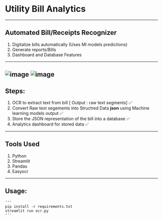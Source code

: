 # Utility Bill Analytics
---
Automated Bill/Receipts Recognizer
--- 
1. Digitalize bills automatically (Uses Ml models predictions)
2. Generate reports/Bills
3. Dashboard and Database Features
---
![image](https://user-images.githubusercontent.com/62134438/141650730-0aa0e733-f69a-468e-973d-fb8ff2f46d06.png)
![image](https://user-images.githubusercontent.com/62134438/141650738-2f3efe4c-f49b-4a75-82fc-9a848dbe7cb8.png)
---
## Steps:
1. OCR to extract text from bill [ Output : raw text segments]  ✅
2. Convert Raw text segements into Structred Data  **json** using Machine learning models output   ✅
3. Store the JSON representation of the bill into a database  ✅
4. Analytics dashboard for stored data  ✅
---
##  Tools Used
1. Python
2. Streamlit
3. Pandas
4. Easyocr

---
## Usage:
    '''
    pip install -r requirements.txt
    streamlit run ocr.py
    '''
